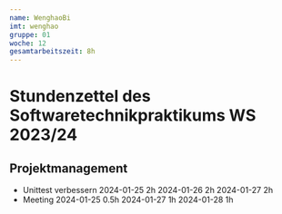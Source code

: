 ```yaml
---
name: WenghaoBi
imt: wenghao
gruppe: 01
woche: 12
gesamtarbeitszeit: 8h
---
```


# Stundenzettel des Softwaretechnikpraktikums WS 2023/24

## Projektmanagement
- Unittest verbessern
  2024-01-25 2h
  2024-01-26 2h
  2024-01-27 2h
- Meeting
  2024-01-25 0.5h
  2024-01-27 1h
  2024-01-28 1h  
    
  
